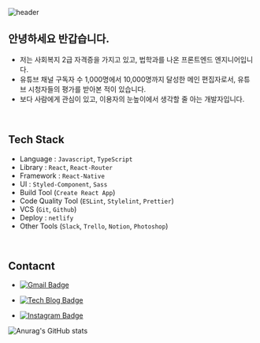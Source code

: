 
![header](https://capsule-render.vercel.app/api?type=waving&color=gradient&height=300&section=header&text=YuryangKim&fontSize=90)

## 안녕하세요 반갑습니다. 

- 저는 사회복지 2급 자격증을 가지고 있고, 법학과를 나온 프론트엔드 엔지니어입니다.
- 유튜브 채널 구독자 수 1,000명에서 10,000명까지 달성한 메인 편집자로서, 유튜브 시청자들의 평가를 받아본 적이 있습니다.
- 보다 사람에게 관심이 있고, 이용자의 눈높이에서 생각할 줄 아는 개발자입니다.

<br/>

## Tech Stack 

- Language : `Javascript`,  `TypeScript`
- Library : `React`, `React-Router`
- Framework :  `React-Native`
- UI : `Styled-Component`, `Sass`
- Build Tool (`Create React App`)
- Code Quality Tool (`ESLint`, `Stylelint`, `Prettier`)
- VCS (`Git`, `Github`)
- Deploy : `netlify`
- Other Tools (`Slack`, `Trello`, `Notion`, `Photoshop`)

<br/>

## Contacnt 

 - [![Gmail Badge](https://img.shields.io/badge/Gmail-d14836?style=flat-square&logo=Gmail&logoColor=white&link=mailto:fomagran6@gmail.com)](mailto:flowratekim@gmail.com)

 - [![Tech Blog Badge](http://img.shields.io/badge/-Tech%20blog-black?style=flat-square&logo=blogger&logoColor=white&link=https://YuryangKim.github.io/)](https://YuryangKim.github.io/)

- [![Instagram Badge](https://img.shields.io/badge/instagram-AA00FF?style=flat-square&logo=instagram&logoColor=white&link=https://www.instagram.com/flowratekim/)](https://www.instagram.com/flowratekim/)

![Anurag's GitHub stats](https://github-readme-stats.vercel.app/api?username=YuryangKim&&show_icons=true&theme=nightowl)
